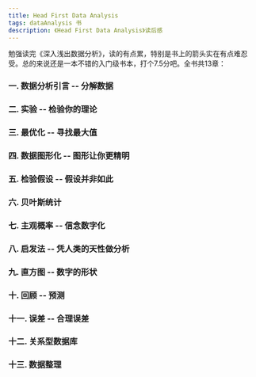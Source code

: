 ```yaml
---
title: Head First Data Analysis
tags: dataAnalysis 书
description: 《Head First Data Analysis》读后感
---
```

勉强读完《深入浅出数据分析》，读的有点累，特别是书上的箭头实在有点难忍受。总的来说还是一本不错的入门级书本，打个7.5分吧。全书共13章：
### 一. 数据分析引言 -- 分解数据
### 二. 实验 -- 检验你的理论
### 三. 最优化 -- 寻找最大值
### 四. 数据图形化 -- 图形让你更精明
### 五. 检验假设 -- 假设并非如此
### 六. 贝叶斯统计
### 七. 主观概率 -- 信念数字化
### 八. 启发法 -- 凭人类的天性做分析
### 九. 直方图 -- 数字的形状
### 十. 回顾 -- 预测
### 十一. 误差 -- 合理误差
### 十二. 关系型数据库
### 十三. 数据整理